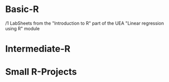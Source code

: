 # Basic-R
/1 LabSheets from the "Introduction to R" part of the UEA "Linear regression using R" module
# Intermediate-R
# Small R-Projects
